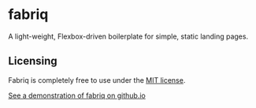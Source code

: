 # fabriq
A light-weight, Flexbox-driven boilerplate for simple, static landing pages.

## Licensing

Fabriq is completely free to use under the [MIT license](http://www.opensource.org/licenses/mit-license.php).

[See a demonstration of fabriq on github.io](https://ivanvonchrist.github.io/fabriq/)